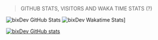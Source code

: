 



> GITHUB STATS, VISITORS AND WAKA TIME STATS (?)

![bixDev GitHub Stats](https://github-readme-stats.vercel.app/api?username=bixgamer707&show_icons=true&theme=radical)     ![bixDev Wakatime Stats](https://github-readme-stats.vercel.app/api/wakatime?username=bixgamer707&show_icons=true&theme=radical)]

[![bixDev GitHub stats](https://visitor-badge.laobi.icu/badge?page_id=bixgamer707.readme.visitor-badge)](https://github.com/bixgamer707/) 

